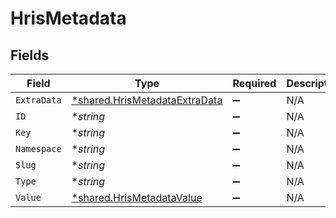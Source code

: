 # HrisMetadata


## Fields

| Field                                                                                | Type                                                                                 | Required                                                                             | Description                                                                          |
| ------------------------------------------------------------------------------------ | ------------------------------------------------------------------------------------ | ------------------------------------------------------------------------------------ | ------------------------------------------------------------------------------------ |
| `ExtraData`                                                                          | [*shared.HrisMetadataExtraData](../../../pkg/models/shared/hrismetadataextradata.md) | :heavy_minus_sign:                                                                   | N/A                                                                                  |
| `ID`                                                                                 | **string*                                                                            | :heavy_minus_sign:                                                                   | N/A                                                                                  |
| `Key`                                                                                | **string*                                                                            | :heavy_minus_sign:                                                                   | N/A                                                                                  |
| `Namespace`                                                                          | **string*                                                                            | :heavy_minus_sign:                                                                   | N/A                                                                                  |
| `Slug`                                                                               | **string*                                                                            | :heavy_minus_sign:                                                                   | N/A                                                                                  |
| `Type`                                                                               | **string*                                                                            | :heavy_minus_sign:                                                                   | N/A                                                                                  |
| `Value`                                                                              | [*shared.HrisMetadataValue](../../../pkg/models/shared/hrismetadatavalue.md)         | :heavy_minus_sign:                                                                   | N/A                                                                                  |